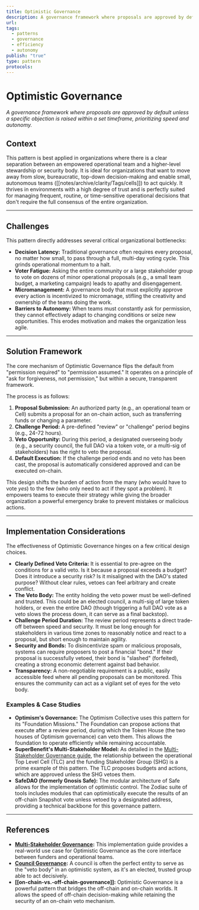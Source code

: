 ```yaml
---
title: Optimistic Governance
description: A governance framework where proposals are approved by default unless a specific objection is raised within a set timeframe, prioritizing speed and autonomy.
url: 
tags:
  - patterns
  - governance
  - efficiency
  - autonomy
publish: "true"
type: pattern
protocols: 
---
```

# Optimistic Governance

_A governance framework where proposals are approved by default unless a specific objection is raised within a set timeframe, prioritizing speed and autonomy._

## Context

This pattern is best applied in organizations where there is a clear separation between an empowered operational team and a higher-level stewardship or security body. It is ideal for organizations that want to move away from slow, bureaucratic, top-down decision-making and enable small, autonomous teams ([[notes/archive/clarity/Tags/cells]]) to act quickly. It thrives in environments with a high degree of trust and is perfectly suited for managing frequent, routine, or time-sensitive operational decisions that don't require the full consensus of the entire organization.

---

## Challenges

This pattern directly addresses several critical organizational bottlenecks:

*   **Decision Latency:** Traditional governance often requires every proposal, no matter how small, to pass through a full, multi-day voting cycle. This grinds operational momentum to a halt.
*   **Voter Fatigue:** Asking the entire community or a large stakeholder group to vote on dozens of minor operational proposals (e.g., a small team budget, a marketing campaign) leads to apathy and disengagement.
*   **Micromanagement:** A governance body that must explicitly approve every action is incentivized to micromanage, stifling the creativity and ownership of the teams doing the work.
*   **Barriers to Autonomy:** When teams must constantly ask for permission, they cannot effectively adapt to changing conditions or seize new opportunities. This erodes motivation and makes the organization less agile.

---

## Solution Framework

The core mechanism of Optimistic Governance flips the default from "permission required" to "permission assumed." It operates on a principle of "ask for forgiveness, not permission," but within a secure, transparent framework.

The process is as follows:
1.  **Proposal Submission:** An authorized party (e.g., an operational team or Cell) submits a proposal for an on-chain action, such as transferring funds or changing a parameter.
2.  **Challenge Period:** A pre-defined "review" or "challenge" period begins (e.g., 24-72 hours).
3.  **Veto Opportunity:** During this period, a designated overseeing body (e.g., a security council, the full DAO via a token vote, or a multi-sig of stakeholders) has the right to veto the proposal.
4.  **Default Execution:** If the challenge period ends and no veto has been cast, the proposal is automatically considered approved and can be executed on-chain.

This design shifts the burden of action from the many (who would have to vote *yes*) to the few (who only need to act if they spot a problem). It empowers teams to execute their strategy while giving the broader organization a powerful emergency brake to prevent mistakes or malicious actions.

---

## Implementation Considerations

The effectiveness of Optimistic Governance hinges on a few critical design choices.

*   **Clearly Defined Veto Criteria:** It is essential to pre-agree on the conditions for a valid veto. Is it because a proposal exceeds a budget? Does it introduce a security risk? Is it misaligned with the DAO's stated purpose? Without clear rules, vetoes can feel arbitrary and create conflict.
*   **The Veto Body:** The entity holding the veto power must be well-defined and trusted. This could be an elected council, a multi-sig of large token holders, or even the entire DAO (though triggering a full DAO vote as a veto slows the process down, it can serve as a final backstop).
*   **Challenge Period Duration:** The review period represents a direct trade-off between speed and security. It must be long enough for stakeholders in various time zones to reasonably notice and react to a proposal, but short enough to maintain agility.
*   **Security and Bonds:** To disincentivize spam or malicious proposals, systems can require proposers to post a financial "bond." If their proposal is successfully vetoed, their bond is "slashed" (forfeited), creating a strong economic deterrent against bad behavior.
*   **Transparency:** A non-negotiable requirement is a public, easily accessible feed where all pending proposals can be monitored. This ensures the community can act as a vigilant set of eyes for the veto body.

### Examples & Case Studies

*   **Optimism's Governance:** The Optimism Collective uses this pattern for its "Foundation Missions." The Foundation can propose actions that execute after a review period, during which the Token House (the two houses of Optimism governance) can veto them. This allows the foundation to operate efficiently while remaining accountable.
*   **SuperBenefit's Multi-Stakeholder Model:** As detailed in the [Multi-Stakeholder Governance guide](<artifacts/guides/dao-primitives-framework/dao-primitives-implemention/implementation-guide-multi-stakeholder-governance.md>), the relationship between the operational Top Level Cell (TLC) and the funding Stakeholder Group (SHG) is a prime example of this pattern. The TLC proposes budgets and actions, which are approved unless the SHG vetoes them.
*   **SafeDAO (formerly Gnosis Safe):** The modular architecture of Safe allows for the implementation of optimistic control. The Zodiac suite of tools includes modules that can optimistically execute the results of an off-chain Snapshot vote unless vetoed by a designated address, providing a technical backbone for this governance pattern.

---

## References

*   **[Multi-Stakeholder Governance](<artifacts/guides/dao-primitives-framework/dao-primitives-implemention/implementation-guide-multi-stakeholder-governance.md>):** This implementation guide provides a real-world use case for Optimistic Governance as the core interface between funders and operational teams.
*   **[Council Governance](<council-governance.md>):** A council is often the perfect entity to serve as the "veto body" in an optimistic system, as it's an elected, trusted group able to act decisively.
*   **[[on-chain-vs.-off-chain-governance]]:** Optimistic Governance is a powerful pattern that bridges the off-chain and on-chain worlds. It allows the speed of off-chain decision-making while retaining the security of an on-chain veto mechanism.